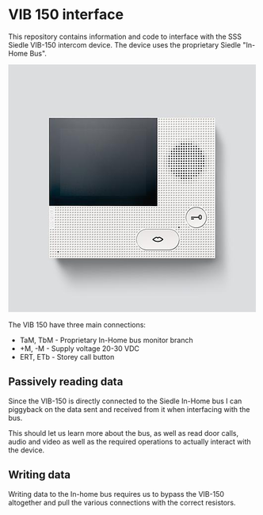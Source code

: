 # VIB 150 interface
This repository contains information and code to interface with the SSS Siedle VIB-150 intercom device.
The device uses the proprietary Siedle "In-Home Bus".

![VIB-150]( VIB_150_0_Front_W_cmyk_24533.jpg "Logo Title Text 1")

The VIB 150 have three main connections:

* TaM, TbM - Proprietary In-Home bus monitor branch
* +M, -M   - Supply voltage 20-30 VDC
* ERT, ETb - Storey call button


## Passively reading data
Since the VIB-150 is directly connected to the Siedle In-Home bus I can piggyback on the data sent and received from it when interfacing with the bus.

This should let us learn more about the bus, as well as read door calls, audio and video as well as the required operations to actually interact with the device.

## Writing data

Writing data to the In-home bus requires us to bypass the VIB-150 altogether and pull the various connections with the correct resistors.

